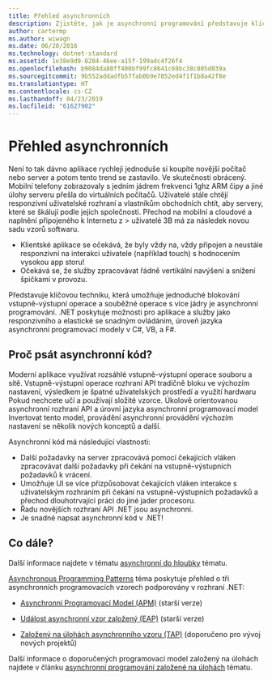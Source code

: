 ```yaml
---
title: Přehled asynchronních
description: Zjistěte, jak je asynchronní programování představuje klíčovou techniku, která umožňuje jednoduché blokování vstupně-výstupní operace a souběžné operace s více jádry.
author: cartermp
ms.author: wiwagn
ms.date: 06/20/2016
ms.technology: dotnet-standard
ms.assetid: 1e38e9d9-8284-46ee-a15f-199adc4f26f4
ms.openlocfilehash: b9084da80ff400bf99fc8641c69bc38c805d039a
ms.sourcegitcommit: 9b552addadfb57fab0b9e7852ed4f1f1b8a42f8e
ms.translationtype: HT
ms.contentlocale: cs-CZ
ms.lasthandoff: 04/23/2019
ms.locfileid: "61627902"
---
```

# <a name="async-overview"></a>Přehled asynchronních

Není to tak dávno aplikace rychleji jednoduše si koupíte novější počítač nebo server a potom tento trend se zastavilo. Ve skutečnosti obrácený. Mobilní telefony zobrazovaly s jedním jádrem frekvenci 1ghz ARM čipy a jiné úlohy serveru přešla do virtuálních počítačů. Uživatelé stále chtějí responzivní uživatelské rozhraní a vlastníkům obchodních chtít, aby servery, které se škálují podle jejich společnosti. Přechod na mobilní a cloudové a naplnění připojeného k Internetu z > uživatelé 3B má za následek novou sadu vzorů softwaru. 

* Klientské aplikace se očekává, že byly vždy na, vždy připojen a neustále responzivní na interakci uživatele (například touch) s hodnocením vysokou app storu!
* Očekává se, že služby zpracovávat řádně vertikální navýšení a snížení špičkami v provozu. 

Představuje klíčovou techniku, která umožňuje jednoduché blokování vstupně-výstupní operace a souběžné operace s více jádry je asynchronní programování. .NET poskytuje možnosti pro aplikace a služby jako responzivního a elastické se snadným ovládáním, úroveň jazyka asynchronní programovací modely v C#, VB, a F#.

## <a name="why-write-async-code"></a>Proč psát asynchronní kód?

Moderní aplikace využívat rozsáhlé vstupně-výstupní operace souboru a sítě. Vstupně-výstupní operace rozhraní API tradičně bloku ve výchozím nastavení, výsledkem je špatné uživatelských prostředí a využití hardwaru Pokud nechcete učí a používají složité vzorce. Úkolově orientovanou asynchronní rozhraní API a úrovni jazyka asynchronní programovací model Invertovat tento model, provádění asynchronní provádění výchozím nastavení se několik nových konceptů a další.

Asynchronní kód má následující vlastnosti:

* Další požadavky na server zpracovává pomocí čekajících vláken zpracovávat další požadavky při čekání na vstupně-výstupních požadavků k vrácení.
* Umožňuje UI se více přizpůsobovat čekajících vláken interakce s uživatelským rozhraním při čekání na vstupně-výstupních požadavků a přechod dlouhotrvající práci do jiné jader procesoru.
* Řadu novějších rozhraní API .NET jsou asynchronní.
* Je snadné napsat asynchronní kód v .NET!

## <a name="whats-next"></a>Co dále?

Další informace najdete v tématu [asynchronní do hloubky](async-in-depth.md) tématu.

[Asynchronous Programming Patterns](asynchronous-programming-patterns/index.md) téma poskytuje přehled o tři asynchronních programovacích vzorech podporovány v rozhraní .NET:  
  
- [Asynchronní Programovací Model (APM)](asynchronous-programming-patterns/asynchronous-programming-model-apm.md) (starší verze)  
  
- [Událost asynchronní vzor založený (EAP)](asynchronous-programming-patterns/event-based-asynchronous-pattern-eap.md) (starší verze)  
  
- [Založený na úlohách asynchronního vzoru (TAP)](asynchronous-programming-patterns/task-based-asynchronous-pattern-tap.md) (doporučeno pro vývoj nových projektů)  

Další informace o doporučených programovací model založený na úlohách najdete v článku [asynchronní programování založené na úlohách](parallel-programming/task-based-asynchronous-programming.md) tématu.
